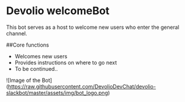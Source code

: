 # Devolio welcomeBot
This bot serves as a host to welcome new users who enter the general channel.

##Core functions
- Welcomes new users
- Provides instructions on where to go next
- To be continued..

![Image of the Bot]
(https://raw.githubusercontent.com/DevolioDevChat/devolio-slackbot/master/assets/img/bot_logo.png)